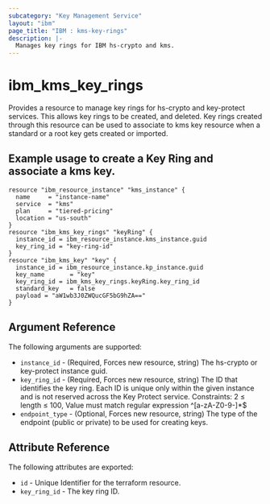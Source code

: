 ```yaml
---
subcategory: "Key Management Service"
layout: "ibm"
page_title: "IBM : kms-key-rings"
description: |-
  Manages key rings for IBM hs-crypto and kms.
---
```


# ibm\_kms_key_rings

Provides a resource to manage key rings for hs-crypto and key-protect services. This allows key rings to be created, and deleted. Key rings created through this resource can be used to associate to kms key resource when a standard or a root key gets created or imported.


## Example usage to create a Key Ring and associate a kms key.

```hcl
resource "ibm_resource_instance" "kms_instance" {
  name     = "instance-name"
  service  = "kms"
  plan     = "tiered-pricing"
  location = "us-south"
}
resource "ibm_kms_key_rings" "keyRing" {
  instance_id = ibm_resource_instance.kms_instance.guid
  key_ring_id = "key-ring-id"
}
resource "ibm_kms_key" "key" {
  instance_id = ibm_resource_instance.kp_instance.guid
  key_name       = "key"
  key_ring_id = ibm_kms_key_rings.keyRing.key_ring_id
  standard_key   = false
  payload = "aW1wb3J0ZWQucGF5bG9hZA=="
}
```

## Argument Reference

The following arguments are supported:

* `instance_id` - (Required, Forces new resource, string) The hs-crypto or key-protect instance guid.
* `key_ring_id` - (Required, Forces new resource, string) The ID that identifies the key ring. Each ID is unique only within the given instance and is not reserved across the Key Protect service.
Constraints: 2 ≤ length ≤ 100, Value must match regular expression ^[a-zA-Z0-9-]*$
* `endpoint_type` - (Optional, Forces new resource, string) The type of the endpoint (public or private) to be used for creating keys.

## Attribute Reference

The following attributes are exported:

* `id` - Unique Identifier for the terraform resource.
* `key_ring_id` - The key ring ID.
